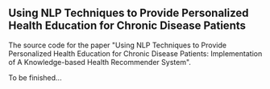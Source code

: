 ## Using NLP Techniques to Provide Personalized Health Education for Chronic Disease Patients

The source code for the paper "Using NLP Techniques to Provide Personalized Health Education for Chronic Disease Patients: Implementation of A Knowledge-based Health Recommender System".

To be finished...